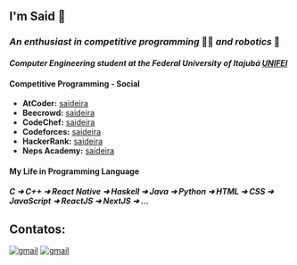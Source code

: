 ## I'm Said 👋
### *An enthusiast in competitive programming* 👨‍💻 *and robotics* 🤖 </h3>
#### *Computer Engineering student at the Federal University of Itajubá [UNIFEI](https://unifei.edu.br/)*

#### Competitive Programming - Social
* **AtCoder:** [saideira](https://atcoder.jp/users/saideira)
* **Beecrowd:** [saideira](https://www.beecrowd.com.br/judge/pt/profile/570489)
* **CodeChef:** [saideira](https://www.codechef.com/users/saideira)
* **Codeforces:** [saideira](https://codeforces.com/profile/saideira)
* **HackerRank:** [saideira](https://www.hackerrank.com/saideira)
* **Neps Academy:** [saideira](https://neps.academy/br/user/20159)

#### My Life in Programming Language
##### C ➜ C++ ➜ React Native ➜ Haskell ➜ Java ➜ Python ➜ HTML ➜ CSS ➜ JavaScript ➜ ReactJS ➜ NextJS ➜ ... 

## Contatos: 
[![gmail](https://img.shields.io/badge/Gmail-D14836?style=for-the-badge&logo=gmail&logoColor=white)](mailto:brunosaidalvesdesouza@gmail.com)
[![gmail](https://img.shields.io/badge/-LinkedIn-blue?style=for-the-badge&logo=linkedin&logoColor=white)](https://www.linkedin.com/in/bruno-said-58bb04255/)
